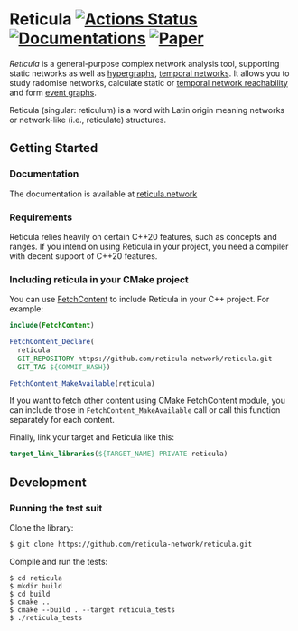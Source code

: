 # Reticula [![Actions Status][action-image]][action-link] [![Documentations][docs-badge]][docs-website] [![Paper][paper-badge]][paper-link]

*Reticula* is a general-purpose complex network analysis tool, supporting
static networks as well as [hypergraphs][hyper], [temporal networks][temp].
It allows you to study radomise networks, calculate static or
[temporal network reachability][out-component] and form [event graphs][event].

Reticula (singular: reticulum) is a word with Latin origin meaning networks or
network-like (i.e., reticulate) structures.

[action-image]: https://github.com/reticula-network/reticula/workflows/Tests/badge.svg
[action-link]: https://github.com/reticula-network/reticula/actions
[hyper]: https://arxiv.org/abs/2006.01764
[temp]: https://arxiv.org/abs/1108.1780
[event]: https://arxiv.org/abs/1709.05647
[out-component]: https://arxiv.org/abs/1908.11831
[docs-badge]: https://img.shields.io/badge/Docs-docs.reticula.network-success
[docs-website]: https://docs.reticula.network
[paper-badge]: https://img.shields.io/badge/Paper-SoftwareX-informational
[paper-link]: https://www.sciencedirect.com/science/article/pii/S2352711022002199


## Getting Started

### Documentation

The documentation is available at [reticula.network][website]

[website]: https://reticula.network

### Requirements

Reticula relies heavily on certain C++20 features, such as concepts and ranges.
If you intend on using Reticula in your project, you need a compiler with decent
support of C++20 features.

### Including reticula in your CMake project

You can use [FetchContent][FetchContent] to include Reticula in your C++
project. For example:

```cmake
include(FetchContent)

FetchContent_Declare(
  reticula
  GIT_REPOSITORY https://github.com/reticula-network/reticula.git
  GIT_TAG ${COMMIT_HASH})

FetchContent_MakeAvailable(reticula)
```

If you want to fetch other content using CMake FetchContent module, you can
include those in `FetchContent_MakeAvailable` call or call this function
separately for each content.

Finally, link your target and Reticula like this:

```cmake
target_link_libraries(${TARGET_NAME} PRIVATE reticula)
```


[FetchContent]: https://cmake.org/cmake/help/latest/module/FetchContent.html

## Development

### Running the test suit

Clone the library:
```bash
$ git clone https://github.com/reticula-network/reticula.git
```

Compile and run the tests:
```
$ cd reticula
$ mkdir build
$ cd build
$ cmake ..
$ cmake --build . --target reticula_tests
$ ./reticula_tests
```
